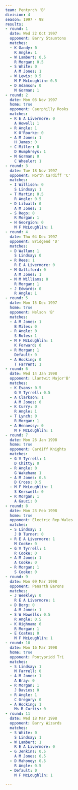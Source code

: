 ```yaml
---
team: Pentyrch 'B'
division: 4
season: 1997 - 98
results:
- round: 1
  date: Wed 22 Oct 1997
  opponent: Barry Stauntons
  matches:
  - K Gandy: 0
    R Angle: 1
  - W Lambert: 0.5
    R Morgan: 0.5
  - S White: 0
    A M Jones: 1
  - W Lewis: 0.5
    M F McLoughlin: 0.5
  - D Adamson: 0
    M Gorman: 1
- round: 2
  date: Mon 03 Nov 1997
  home: true
  opponent: Caerphilly Rooks
  matches:
  - R E A Livermore: 0
    A Howell: 1
  - R Angle: 1
    K O'Rourke: 0
  - A M Jones: 1
    H James: 0
  - C Miller: 0
    D Humphreys: 1
  - M Gorman: 0
    C Wheeler: 1
- round: 3
  date: Tue 18 Nov 1997
  opponent: North Cardiff 'C'
  matches:
  - I Willison: 0
    S Lindsay: 1
  - T Martin: 0.5
    R Angle: 0.5
  - D Lilwall: 0
    A M Jones: 1
  - S Rego: 0
    R Morgan: 1
  - H Georgion: 0
    M F McLoughlin: 1
- round: 4
  date: Thu 04 Dec 1997
  opponent: Bridgend 'D'
  matches:
  - D Wallum: 1
    S Lindsay: 0
  - R Rees: 1
    R E A Livermore: 0
  - M Galliford: 0
    A M Jones: 1
  - M M Williams: 0
    R Morgan: 1
  - J Edwards: 0
    R Angle: 1
- round: 5
  date: Mon 15 Dec 1997
  home: true
  opponent: Nelson 'B'
  matches:
  - A M Jones: 1
    B Miles: 0
  - R Angle: 0
    S Roles: 1
  - M F McLoughlin: 1
    K Forward: 0
  - R Morgan: 1
    Default: 0
  - A Hocking: 0
    T Farrent: 1
- round: 6
  date: Wed 14 Jan 1998
  opponent: Llantwit Major'B'
  matches:
  - K Evans: 0.5
    G V Tyrrell: 0.5
  - A Clarkson: 1
    A M Jones: 0
  - K Curry: 0
    R Angle: 1
  - T Lynch: 0
    R Morgan: 1
  - A Hennessy: 0
    M F McLoughlin: 1
- round: 7
  date: Mon 26 Jan 1998
  home: true
  opponent: Cardiff Knights
  matches:
  - G V Tyrrell: 1
    D Chitty: 0
  - R Angle: 0
    G Wakeham: 1
  - A M Jones: 0.5
    D Cross: 0.5
  - M F McLoughlin: 1
    S Kerswell: 0
  - R Morgan: 1
    A Gauci: 0
- round: 8
  date: Mon 23 Feb 1998
  home: true
  opponent: Electric Rep Wales
  matches:
  - S Lindsay: 1
    J D Turner: 0
  - R E A Livermore: 1
    M Cooke: 0
  - G V Tyrrell: 1
    R Cooke: 0
  - A M Jones: 1
    A Cooke: 0
  - R Morgan: 1
    S Cooke: 0
- round: 9
  date: Mon 09 Mar 1998
  opponent: Penarth Barons
  matches:
  - J Weekley: 0
    R E A Livermore: 1
  - D Borg: 0
    A M Jones: 1
  - S W Howells: 0.5
    R Angle: 0.5
  - K Highnam: 0
    R Morgan: 1
  - E Coates: 0
    M F McLoughlin: 1
- round: 10
  date: Mon 16 Mar 1998
  home: true
  opponent: Pontypridd Tri
  matches:
  - S Lindsay: 1
    M Farrell: 0
  - A M Jones: 1
    A Bray: 0
  - R Morgan: 1
    J Davies: 0
  - R Angle: 1
    C Gregory: 0
  - A Hocking: 1
    Ms R Curtis: 0
- round: 11
  date: Wed 18 Mar 1998
  opponent: Barry Wizards
  matches:
  - S White: 0
    S Lindsay: 1
  - W Lambert: 1
    R E A Livermore: 0
  - G Jenkins: 0.5
    A M Jones: 0.5
  - D Mahoney: 0.5
    R Angle: 0.5
  - Default: 0
    M F McLoughlin: 1

---
```

